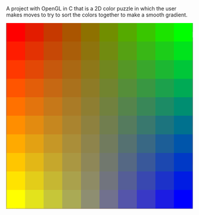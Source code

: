 A project with OpenGL in C that is
a 2D color puzzle in which the user
makes moves to try to sort the colors
together to make a smooth gradient.

![Example of sorted Gradient](https://github.com/Bressette/2D-Color-Puzzle/blob/master/exampleImages/Example%20sorted%20gradient.PNG)
